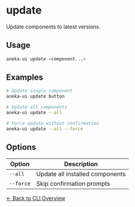 # update

Update components to latest versions.

## Usage

```bash
aneka-ui update <component...>
```

## Examples

```bash
# Update single component
aneka-ui update button

# Update all components
aneka-ui update --all

# Force update without confirmation
aneka-ui update --all --force
```

## Options

| Option    | Description                     |
| --------- | ------------------------------- |
| `--all`   | Update all installed components |
| `--force` | Skip confirmation prompts       |

[← Back to CLI Overview](/cli/overview)
